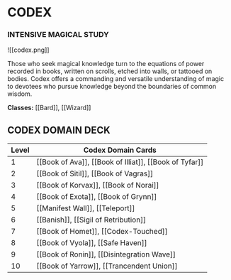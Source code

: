 # CODEX
### INTENSIVE MAGICAL STUDY

![[codex.png]]

Those who seek magical knowledge turn to the equations of power recorded in books, written on scrolls, etched into walls, or tattooed on bodies. Codex offers a commanding and versatile understanding of magic to devotees who pursue knowledge beyond the boundaries of common wisdom. 

**Classes:** [[Bard]], [[Wizard]]

## CODEX DOMAIN DECK

| Level | Codex Domain Cards                                       |
| ----- | -------------------------------------------------------- |
| 1     | [[Book of Ava]], [[Book of Illiat]], [[Book of Tyfar]] | 
| 2     | [[Book of Sitil]], [[Book of Vagras]]                  |
| 3     | [[Book of Korvax]], [[Book of Norai]]                  |
| 4     | [[Book of Exota]], [[Book of Grynn]]                   |
| 5     | [[Manifest Wall]], [[Teleport]]                        |
| 6     | [[Banish]], [[Sigil of Retribution]]                   |
| 7     | [[Book of Homet]], [[Codex-Touched]]                   |
| 8     | [[Book of Vyola]], [[Safe Haven]]                      |
| 9     | [[Book of Ronin]], [[Disintegration Wave]]             |
| 10    | [[Book of Yarrow]], [[Trancendent Union]]             |

